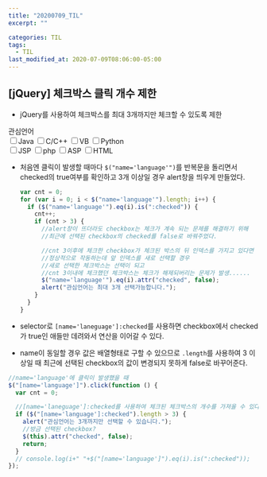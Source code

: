 ```yaml
---
title: "20200709_TIL"
excerpt: ""

categories: TIL
tags:
  - TIL
last_modified_at: 2020-07-09T08:06:00-05:00
---
```


## [jQuery] 체크박스 클릭 개수 제한

- jQuery를 사용하여 체크박스를 최대 3개까지만 체크할 수 있도록 제한

<div>관심언어</div>
<div>
    <input type="checkbox" name="language" value="java"/>Java
    <input type="checkbox" name="language" value="C/C++"/>C/C++
 <input type="checkbox" name="language" value="VB">VB
 <input type="checkbox" name="language" value="Python"/>Python<br/>
 <input type="checkbox" name="language" value="jsp"/>JSP
 <input type="checkbox" name="language" value="php"/>php
 <input type="checkbox" name="language" value="Asp"/>ASP
 <input type="checkbox" name="language" value="HTML"/>HTML
</div>

- 처음엔 클릭이 발생할 때마다 `$("name='language'")`를 반복문을 돌리면서 checked의 true여부를 확인하고 3개 이상일 경우 alert창을 띄우게 만들었다.

  ```javascript
  var cnt = 0;
  for (var i = 0; i < $("name='language'").length; i++) {
    if ($("name='language'").eq(i).is(":checked")) {
      cnt++;
      if (cnt > 3) {
        //alert창이 뜨더라도 checkbox는 체크가 계속 되는 문제를 해결하기 위해
        //최근에 선택된 checkbox의 checked를 false로 바꿔주었다.

        //cnt 3이후에 체크한 checkbox가 체크된 박스의 뒤 인덱스를 가지고 있다면
        //정상적으로 작동하는데 앞 인덱스를 새로 선택할 경우
        //새로 선택한 체크박스는 선택이 되고
        //cnt 3이내에 체크했던 체크박스는 체크가 해제되버리는 문제가 발생......
        $("name='language'").eq(i).attr("checked", false);
        alert("관심언어는 최대 3개 선택가능합니다.");
      }
    }
  }
  ```

- selector로 `[name='laneguage']:checked`를 사용하면 checkbox에서 checked가 true인 애들만 데려와서 연산을 이어갈 수 있다.

- name이 동일할 경우 값은 배열형태로 구할 수 있으므로 `.length`를 사용하여 3 이상일 때 최근에 선택된 checkbox의 값이 변경되지 못하게 false로 바꾸어준다.

```javascript
//name='language'에 클릭이 발생했을 때
$("[name='language']").click(function () {
  var cnt = 0;

  //[name='laneguage']:checked를 사용하여 체크된 체크박스의 개수를 가져올 수 있다.
  if ($("[name='language']:checked").length > 3) {
    alert("관심언어는 3개까지만 선택할 수 있습니다.");
    //방금 선택된 checkbox?
    $(this).attr("checked", false);
    return;
  }
  // console.log(i+" "+$("[name='language']").eq(i).is(":checked"));
});
```
